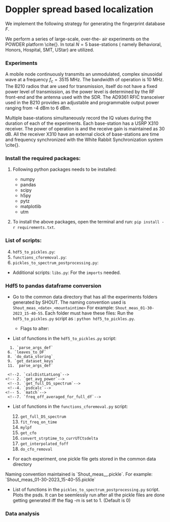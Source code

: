 # Doppler spread based localization
We implement the following strategy for generating the fingerprint database $F$. 

We perform a series of large-scale, over-the- air experiments on the POWDER platform \cite{}. In total $N=5$ base-stations ( namely Behavioral, Honors, Hospital, SMT, UStar) are utilized.  

### Experiments

A mobile node continuously transmits an unmodulated, complex sinusoidal wave at a frequency $f_c = 3515$ MHz. The bandwidth of operation is $10$ MHz. The B210 radios that are used for transmission, itself do not have a fixed power level of transmission, as the power level is determined by the RF front-end and the antenna used with the SDR. The AD9361 RFIC transceiver used in the B210 provides an adjustable and programmable output power ranging from -4 dBm to 6 dBm.

 Multiple base-stations simultaneously record the IQ values during the duration of each of the experiments. Each base-station has a USRP X310 receiver. The power of operation is and the receive gain is maintained as 30 dB. All the receiver X310 have an external clock of base-stations are time and frequency synchronized with the White Rabbit Synchronization system \cite{}.




<!--Measuring Doppler Spread using POWDER-->
<!--frequenices of operation-->
<!--calibration or synchorinization-->



<!--
SHOUT: 
piping issues: measurements dropped.
More robust signal reception.
-->

### Install the required packages:

1. Following python packages needs to be installed: 
	* numpy 
	* pandas 
	* scipy
	* h5py
	* pytz
	* matplotlib
	* utm
	
2.  To install the above packages, open the terminal and run: `pip install -r requirements.txt`.



###  List of scripts:
4. `hdf5_to_pickles.py`: 
5. `functions_cforemoval.py`: 
6. `pickles_to_spectrum_postprocessing.py`:

* Additional scripts: `libs.py`: For the `imports` needed. 


  


### Hdf5 to pandas dataframe conversion
*  Go to the common data directory that has all the experiments folders generated by SHOUT. The naming convention used is `Shout_meas_<date>_<mountaintime>` For example: `Shout_meas_01-30-2023_15-40-55`. Each folder must have these files:  Run the  `hdf5_to_pickles.py` script as : `python hdf5_to_pickles.py`. 

	* Flags to alter:
            <!--args.frqcutoff = args_old.frqcutoff
            args.ofstremove = args_old.ofstremove            
            args.mpltflag = args_old.mpltflag
            args.pwrthrshld = args_old.pwrthrshld
            args.maxspeed = args_old.maxspeed            
            args.degoffit = args_old.degoffit
            args.window = args_old.window-->
   

* List of functions in the `hdf5_to_pickles.py` script:
<!-- * Currently used functions:	
-->   
	  1. `parse_args_def` 
     6. `leaves_to_DF`
     8. `do_data_storing`
     9. `get_dataset_keys`
     11. `parse_args_def` 
   
 <!-- 1. `convert_strptime_to_currUTCtsdelta`-->
     <!--2. `calcDistLatLong`-->
    <!-- 2. `get_avg_power`-->
     <!--3. `get_full_DS_spectrum`-->
     <!--4. `psdcalc`-->
    <!-- 5. `match`-->
     <!--7. `freq_off_averaged_for_full_df`-->

<!-- * Dormant functions
     1. `meridian_convergence`
     2. `meridian_convergence2`
     3. `fancy`
     4. `getrmsFreq`
     5. `offset_estimation_souden`
     6. `freq_off_alternate`
     7. `fit_freq_on_time`
     8. `fit_freq_on_time`
     9. `get_interpolated_foff`
     10. `plot_all_off_dictionaries`-->

* List of functions in the `functions_cforemoval.py` script:

     12. `get_full_DS_spectrum`
     13. `fit_freq_on_time`
     14. `mylpf`
     15. `get_cfo`
     16. `convert_strptime_to_currUTCtsdelta`
     17. `get_interpolated_foff`
     18. `do_cfo_removal`

   
* For each experiment, one pickle file gets stored in the common data directory
<!--*  and not in the git directory to avoid branch updates. --> Naming convention maintained is `Shout_meas_<date>_<mountaintime>.pickle`. For example: `Shout_meas_01-30-2023_15-40-55.pickle`

* List of functions in the `pickles_to_spectrum_postprocessing.py` script. Plots the psds. It can be seemlessly run after all the pickle files are done getting generated iff the flag -m is set to 1. (Default is 0)




### Data analysis
